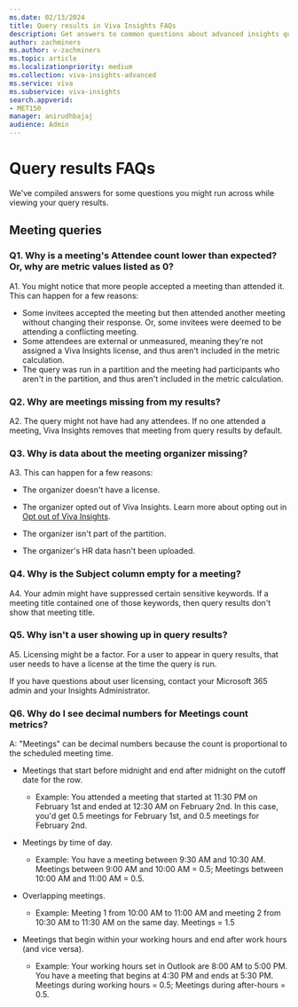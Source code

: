 ```yaml
---
ms.date: 02/13/2024
title: Query results in Viva Insights FAQs
description: Get answers to common questions about advanced insights query results
author: zachminers
ms.author: v-zachminers
ms.topic: article
ms.localizationpriority: medium 
ms.collection: viva-insights-advanced 
ms.service: viva 
ms.subservice: viva-insights 
search.appverid: 
- MET150 
manager: anirudhbajaj
audience: Admin
---
```


# Query results FAQs

We've compiled answers for some questions you might run across while viewing your query results. 

## Meeting queries

### Q1. Why is a meeting's Attendee count lower than expected? Or, why are metric values listed as 0?

A1. You might notice that more people accepted a meeting than attended it. This can happen for a few reasons:

* Some invitees accepted the meeting but then attended another meeting without changing their response. Or, some invitees were deemed to be attending a conflicting meeting.
* Some attendees are external or unmeasured, meaning they're not assigned a Viva Insights license, and thus aren't included in the metric calculation.
* The query was run in a partition and the meeting had participants who aren't in the partition, and thus aren't included in the metric calculation.

### Q2. Why are meetings missing from my results?

A2. The query might not have had any attendees. If no one attended a meeting, Viva Insights removes that meeting from query results by default. 

### Q3. Why is data about the meeting organizer missing?

A3. This can happen for a few reasons:

* The organizer doesn't have a license.

* The organizer opted out of Viva Insights. Learn more about opting out in [Opt out of Viva Insights](../../personal/use/opt-out-of-mya.md).
* The organizer isn't part of the partition.
* The organizer's HR data hasn't been uploaded.


### Q4. Why is the Subject column empty for a meeting?

A4. Your admin might have suppressed certain sensitive keywords. If a meeting title contained one of those keywords, then query results don't show that meeting title.

### Q5. Why isn't a user showing up in query results?

A5. Licensing might be a factor. For a user to appear in query results, that user needs to have a license at the time the query is run.

If you have questions about user licensing, contact your Microsoft 365 admin and your Insights Administrator.

### Q6. Why do I see decimal numbers for Meetings count metrics?

A: "Meetings" can be decimal numbers because the count is proportional to the scheduled meeting time.
* Meetings that start before midnight and end after midnight on the cutoff date for the row. 
    
    * Example: You attended a meeting that started at 11:30 PM on February 1st and ended at 12:30 AM on February 2nd. In this case, you'd get 0.5 meetings for February 1st, and 0.5 meetings for February 2nd.
* Meetings by time of day. 
    * Example: You have a meeting between 9:30 AM and 10:30 AM. Meetings between 9:00 AM and 10:00 AM = 0.5; Meetings between 10:00 AM and 11:00 AM = 0.5.
* Overlapping meetings. 
    * Example: Meeting 1 from 10:00 AM to 11:00 AM and meeting 2 from 10:30 AM to 11:30 AM on the same day. Meetings = 1.5
* Meetings that begin within your working hours and end after work hours (and vice versa). 
    * Example: Your working hours set in Outlook are 8:00 AM to 5:00 PM. You have a meeting that begins at 4:30 PM and ends at 5:30 PM. Meetings during working hours = 0.5; Meetings during after-hours = 0.5.